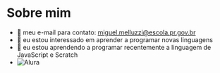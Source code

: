 # Sobre mim


- 👋 meu e-mail para contato: miguel.melluzzi@escola.pr.gov.br
- 👀 eu estou interessado em aprender a programar novas linguagens
- 🌱 eu estou aprendendo a programar recentemente a linguagem de JavaScript e Scratch
- ![Alura](https://www.alura.com.br)
